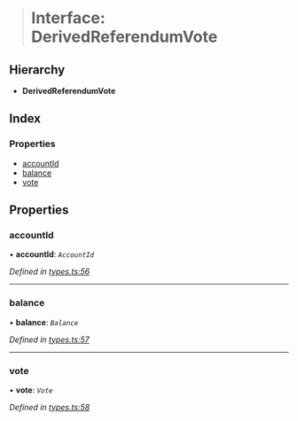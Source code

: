 > # Interface: DerivedReferendumVote

## Hierarchy

* **DerivedReferendumVote**

## Index

### Properties

* [accountId](_types_.derivedreferendumvote.md#accountid)
* [balance](_types_.derivedreferendumvote.md#balance)
* [vote](_types_.derivedreferendumvote.md#vote)

## Properties

###  accountId

• **accountId**: *`AccountId`*

*Defined in [types.ts:56](https://github.com/polkadot-js/api/blob/1525d64/packages/api-derive/src/types.ts#L56)*

___

###  balance

• **balance**: *`Balance`*

*Defined in [types.ts:57](https://github.com/polkadot-js/api/blob/1525d64/packages/api-derive/src/types.ts#L57)*

___

###  vote

• **vote**: *`Vote`*

*Defined in [types.ts:58](https://github.com/polkadot-js/api/blob/1525d64/packages/api-derive/src/types.ts#L58)*